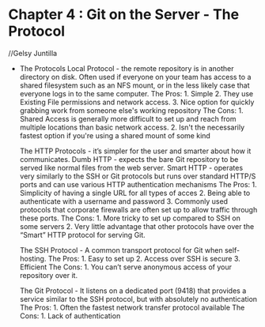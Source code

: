 # Chapter 4 : Git on the Server - The Protocol

//Gelsy Juntilla

* The Protocols
  Local Protocol -  the remote repository is in another directory on disk. Often used if everyone on your team has access to a shared filesystem such as an NFS mount, or in the less likely case that everyone logs in to the same computer.
    The Pros:
      1. Simple
      2. They use Existing File permissions and network access.
      3. Nice option for quickly grabbing work from someone else's working repository
    The Cons:
      1. Shared Access is generally more difficult to set up and reach from multiple locations than basic network access.
      2. Isn't the necessarily fastest option if you're using a shared mount of some kind
      
  The HTTP Protocols - it’s simpler for the user and smarter about how it communicates.
    Dumb HTTP - expects the bare Git repository to be served like normal files from the web server.
    Smart HTTP - operates very similarly to the SSH or Git protocols but runs over standard HTTP/S ports and can use various HTTP authentication mechanisms
      The Pros:
        1. Simplicity of having a single URL for all types of acces
        2. Being able to authenticate with a username and password
        3. Commonly used protocols that corporate firewalls are often set up to allow traffic through these ports.
      The Cons:
        1. More tricky to set up compared to SSH on some servers
        2. Very little advantage that other protocols have over the “Smart” HTTP protocol for serving Git.
        
  The SSH Protocol - A common transport protocol for Git when self-hosting. 
      The Pros:
        1. Easy to set up
        2. Access over SSH is secure
        3. Efficient
      The Cons:
        1. You can’t serve anonymous access of your repository over it.
        
  The Git Protocol - It listens on a dedicated port (9418) that provides a service similar to the SSH protocol, but with absolutely no authentication
      The Pros:
        1. Often the fastest network transfer protocol available
      The Cons:
        1. Lack of authentication
